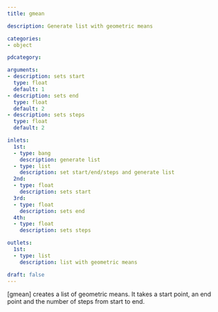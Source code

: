 ```yaml
---
title: gmean

description: Generate list with geometric means

categories:
- object

pdcategory:

arguments:
- description: sets start
  type: float
  default: 1
- description: sets end
  type: float
  default: 2
- description: sets steps
  type: float
  default: 2

inlets:
  1st:
  - type: bang
    description: generate list
  - type: list
    description: set start/end/steps and generate list
  2nd:
  - type: float
    description: sets start
  3rd:
  - type: float
    description: sets end
  4th:
  - type: float
    description: sets steps

outlets:
  1st:
  - type: list
    description: list with geometric means

draft: false
---
```


[gmean] creates a list of geometric means. It takes a start point, an end point and the number of steps from start to end.

